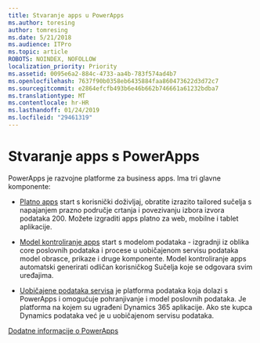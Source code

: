 ```yaml
---
title: Stvaranje apps u PowerApps
ms.author: toresing
author: tomresing
ms.date: 5/21/2018
ms.audience: ITPro
ms.topic: article
ROBOTS: NOINDEX, NOFOLLOW
localization_priority: Priority
ms.assetid: 0095e6a2-884c-4733-aa4b-783f574ad4b7
ms.openlocfilehash: 7637f90b0358eb6435884faa860473622d3d72c7
ms.sourcegitcommit: e2864efcfb493b6e46b662b746661a61232bdba7
ms.translationtype: MT
ms.contentlocale: hr-HR
ms.lasthandoff: 01/24/2019
ms.locfileid: "29461319"
---
```

# <a name="create-apps-with-powerapps"></a>Stvaranje apps s PowerApps

PowerApps je razvojne platforme za business apps. Ima tri glavne komponente: 
  
- [Platno apps](https://go.microsoft.com/fwlink/?linkid=874495) start s korisnički doživljaj, obratite izrazito tailored sučelja s napajanjem prazno područje crtanja i povezivanju izbora izvora podataka 200. Možete izgraditi apps platno za web, mobilne i tablet aplikacije. 
    
- [Model kontroliranje apps](https://go.microsoft.com/fwlink/?linkid=874496) start s modelom podataka - izgradnji iz oblika core poslovnih podataka i procese u uobičajenom servisu podataka model obrasce, prikaze i druge komponente. Model kontroliranje apps automatski generirati odličan korisničkog Sučelja koje se odgovara svim uređajima. 
    
- [Uobičajene podataka servisa](https://go.microsoft.com/fwlink/?linkid=874497) je platforma podataka koja dolazi s PowerApps i omogućuje pohranjivanje i model poslovnih podataka. Je platforma na kojem su ugrađeni Dynamics 365 aplikacije. Ako ste kupca Dynamics podataka već je u uobičajenom servisu podataka. 
    
[Dodatne informacije o PowerApps](https://go.microsoft.com/fwlink/?linkid=874498)
  

